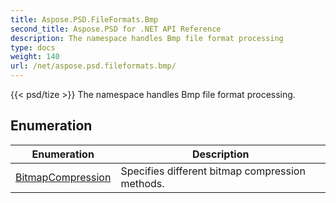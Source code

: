 ```yaml
---
title: Aspose.PSD.FileFormats.Bmp
second_title: Aspose.PSD for .NET API Reference
description: The namespace handles Bmp file format processing
type: docs
weight: 140
url: /net/aspose.psd.fileformats.bmp/
---
```

{{< psd/tize >}}
The namespace handles Bmp file format processing.

## Enumeration

| Enumeration | Description |
| --- | --- |
| [BitmapCompression](./bitmapcompression/) | Specifies different bitmap compression methods. |


